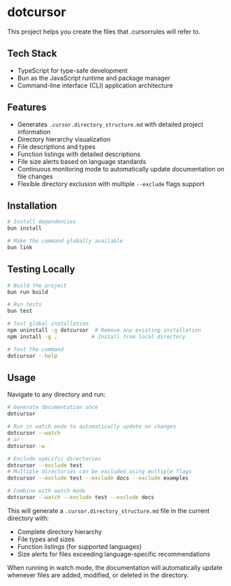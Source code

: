 # dotcursor

This project helps you create the files that .cursorrules will refer to.

## Tech Stack

- TypeScript for type-safe development
- Bun as the JavaScript runtime and package manager
- Command-line interface (CLI) application architecture

## Features

- Generates `.cursor.directory_structure.md` with detailed project information
- Directory hierarchy visualization
- File descriptions and types
- Function listings with detailed descriptions
- File size alerts based on language standards
- Continuous monitoring mode to automatically update documentation on file changes
- Flexible directory exclusion with multiple `--exclude` flags support

## Installation

```bash
# Install dependencies
bun install

# Make the command globally available
bun link
```

## Testing Locally

```bash
# Build the project
bun run build

# Run tests
bun test

# Test global installation
npm uninstall -g dotcursor  # Remove any existing installation
npm install -g .           # Install from local directory

# Test the command
dotcursor --help
```

## Usage

Navigate to any directory and run:

```bash
# Generate documentation once
dotcursor

# Run in watch mode to automatically update on changes
dotcursor --watch
# or
dotcursor -w

# Exclude specific directories
dotcursor --exclude test
# Multiple directories can be excluded using multiple flags
dotcursor --exclude test --exclude docs --exclude examples

# Combine with watch mode
dotcursor --watch --exclude test --exclude docs
```

This will generate a `.cursor.directory_structure.md` file in the current directory with:

- Complete directory hierarchy
- File types and sizes
- Function listings (for supported languages)
- Size alerts for files exceeding language-specific recommendations

When running in watch mode, the documentation will automatically update whenever files are added, modified, or deleted in the directory.

